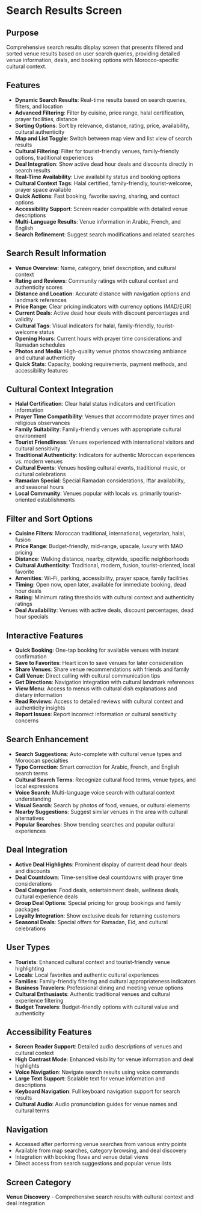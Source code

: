# Search Results Screen

## Purpose
Comprehensive search results display screen that presents filtered and sorted venue results based on user search queries, providing detailed venue information, deals, and booking options with Morocco-specific cultural context.

## Features
- **Dynamic Search Results**: Real-time results based on search queries, filters, and location
- **Advanced Filtering**: Filter by cuisine, price range, halal certification, prayer facilities, distance
- **Sorting Options**: Sort by relevance, distance, rating, price, availability, cultural authenticity
- **Map and List Toggle**: Switch between map view and list view of search results
- **Cultural Filtering**: Filter for tourist-friendly venues, family-friendly options, traditional experiences
- **Deal Integration**: Show active dead hour deals and discounts directly in search results
- **Real-Time Availability**: Live availability status and booking options
- **Cultural Context Tags**: Halal certified, family-friendly, tourist-welcome, prayer space available
- **Quick Actions**: Fast booking, favorite saving, sharing, and contact options
- **Accessibility Support**: Screen reader compatible with detailed venue descriptions
- **Multi-Language Results**: Venue information in Arabic, French, and English
- **Search Refinement**: Suggest search modifications and related searches

## Search Result Information
- **Venue Overview**: Name, category, brief description, and cultural context
- **Rating and Reviews**: Community ratings with cultural context and authenticity scores
- **Distance and Location**: Accurate distance with navigation options and landmark references
- **Price Range**: Clear pricing indicators with currency options (MAD/EUR)
- **Current Deals**: Active dead hour deals with discount percentages and validity
- **Cultural Tags**: Visual indicators for halal, family-friendly, tourist-welcome status
- **Opening Hours**: Current hours with prayer time considerations and Ramadan schedules
- **Photos and Media**: High-quality venue photos showcasing ambiance and cultural authenticity
- **Quick Stats**: Capacity, booking requirements, payment methods, and accessibility features

## Cultural Context Integration
- **Halal Certification**: Clear halal status indicators and certification information
- **Prayer Time Compatibility**: Venues that accommodate prayer times and religious observances
- **Family Suitability**: Family-friendly venues with appropriate cultural environment
- **Tourist Friendliness**: Venues experienced with international visitors and cultural sensitivity
- **Traditional Authenticity**: Indicators for authentic Moroccan experiences vs. modern venues
- **Cultural Events**: Venues hosting cultural events, traditional music, or cultural celebrations
- **Ramadan Special**: Special Ramadan considerations, Iftar availability, and seasonal hours
- **Local Community**: Venues popular with locals vs. primarily tourist-oriented establishments

## Filter and Sort Options
- **Cuisine Filters**: Moroccan traditional, international, vegetarian, halal, fusion
- **Price Range**: Budget-friendly, mid-range, upscale, luxury with MAD pricing
- **Distance**: Walking distance, nearby, citywide, specific neighborhoods
- **Cultural Authenticity**: Traditional, modern, fusion, tourist-oriented, local favorite
- **Amenities**: Wi-Fi, parking, accessibility, prayer space, family facilities
- **Timing**: Open now, open later, available for immediate booking, dead hour deals
- **Rating**: Minimum rating thresholds with cultural context and authenticity ratings
- **Deal Availability**: Venues with active deals, discount percentages, dead hour specials

## Interactive Features
- **Quick Booking**: One-tap booking for available venues with instant confirmation
- **Save to Favorites**: Heart icon to save venues for later consideration
- **Share Venues**: Share venue recommendations with friends and family
- **Call Venue**: Direct calling with cultural communication tips
- **Get Directions**: Navigation integration with cultural landmark references
- **View Menu**: Access to menus with cultural dish explanations and dietary information
- **Read Reviews**: Access to detailed reviews with cultural context and authenticity insights
- **Report Issues**: Report incorrect information or cultural sensitivity concerns

## Search Enhancement
- **Search Suggestions**: Auto-complete with cultural venue types and Moroccan specialties
- **Typo Correction**: Smart correction for Arabic, French, and English search terms
- **Cultural Search Terms**: Recognize cultural food terms, venue types, and local expressions
- **Voice Search**: Multi-language voice search with cultural context understanding
- **Visual Search**: Search by photos of food, venues, or cultural elements
- **Nearby Suggestions**: Suggest similar venues in the area with cultural alternatives
- **Popular Searches**: Show trending searches and popular cultural experiences

## Deal Integration
- **Active Deal Highlights**: Prominent display of current dead hour deals and discounts
- **Deal Countdown**: Time-sensitive deal countdowns with prayer time considerations
- **Deal Categories**: Food deals, entertainment deals, wellness deals, cultural experience deals
- **Group Deal Options**: Special pricing for group bookings and family packages
- **Loyalty Integration**: Show exclusive deals for returning customers
- **Seasonal Deals**: Special offers for Ramadan, Eid, and cultural celebrations

## User Types
- **Tourists**: Enhanced cultural context and tourist-friendly venue highlighting
- **Locals**: Local favorites and authentic cultural experiences
- **Families**: Family-friendly filtering and cultural appropriateness indicators
- **Business Travelers**: Professional dining and meeting venue options
- **Cultural Enthusiasts**: Authentic traditional venues and cultural experience filtering
- **Budget Travelers**: Budget-friendly options with cultural value and authenticity

## Accessibility Features
- **Screen Reader Support**: Detailed audio descriptions of venues and cultural context
- **High Contrast Mode**: Enhanced visibility for venue information and deal highlights
- **Voice Navigation**: Navigate search results using voice commands
- **Large Text Support**: Scalable text for venue information and descriptions
- **Keyboard Navigation**: Full keyboard navigation support for search results
- **Cultural Audio**: Audio pronunciation guides for venue names and cultural terms

## Navigation
- Accessed after performing venue searches from various entry points
- Available from map searches, category browsing, and deal discovery
- Integration with booking flows and venue detail views
- Direct access from search suggestions and popular venue lists

## Screen Category
**Venue Discovery** - Comprehensive search results with cultural context and deal integration